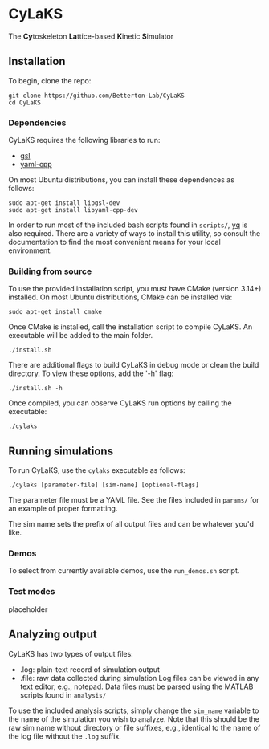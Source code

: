 # CyLaKS
The **Cy**toskeleton **La**ttice-based **K**inetic **S**imulator
## Installation
To begin, clone the repo:
```
git clone https://github.com/Betterton-Lab/CyLaKS
cd CyLaKS
```
### Dependencies 
CyLaKS requires the following libraries to run:
 * [gsl](http://www.gnu.org/software/gsl/)
 * [yaml-cpp](https://github.com/jbeder/yaml-cpp)

On most Ubuntu distributions, you can install these dependences as follows:
```	
sudo apt-get install libgsl-dev
sudo apt-get install libyaml-cpp-dev
```
In order to run most of the included bash scripts found in `scripts/`, [yq](https://github.com/mikefarah/yq) is also required. There are a variety of ways to install this utility, so consult the documentation to find the most convenient means for your local environment. 
### Building from source 
To use the provided installation script, you must have CMake (version 3.14+) installed. On most Ubuntu distributions, CMake can be installed via:
```
sudo apt-get install cmake
```

Once CMake is installed, call the installation script to compile CyLaKS. An executable will be added to the main folder. 
```
./install.sh 
```

There are additional flags to build CyLaKS in debug mode or clean the build directory. To view these options, add the '-h' flag:
```
./install.sh -h
```
Once compiled, you can observe CyLaKS run options by calling the executable:
```
./cylaks
```
## Running simulations
To run CyLaKS, use the `cylaks` executable as follows:
```
./cylaks [parameter-file] [sim-name] [optional-flags]
```
The parameter file must be a YAML file. See the files included in `params/` for an example of proper formatting. 

The sim name sets the prefix of all output files and can be whatever you'd like. 

### Demos
To select from currently available demos, use the `run_demos.sh` script. 
### Test modes
placeholder

## Analyzing output
CyLaKS has two types of output files:
 * .log: plain-text record of simulation output
 * .file: raw data collected during simulation
Log files can be viewed in any text editor, e.g., notepad. Data files must be parsed using the MATLAB scripts found in `analysis/` 

To use the included analysis scripts, simply change the `sim_name` variable to the name of the simulation you wish to analyze. Note that this should be the raw sim name without directory or file suffixes, e.g., identical to the name of the log file without the `.log` suffix. 
